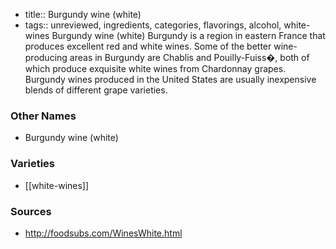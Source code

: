 - title:: Burgundy wine (white)
- tags:: unreviewed, ingredients, categories, flavorings, alcohol, white-wines
Burgundy wine (white) Burgundy is a region in eastern France that produces excellent red and white wines. Some of the better wine-producing areas in Burgundy are Chablis and Pouilly-Fuiss�, both of which produce exquisite white wines from Chardonnay grapes. Burgundy wines produced in the United States are usually inexpensive blends of different grape varieties.

### Other Names

* Burgundy wine (white)

### Varieties

* [[white-wines]]

### Sources
* http://foodsubs.com/WinesWhite.html
